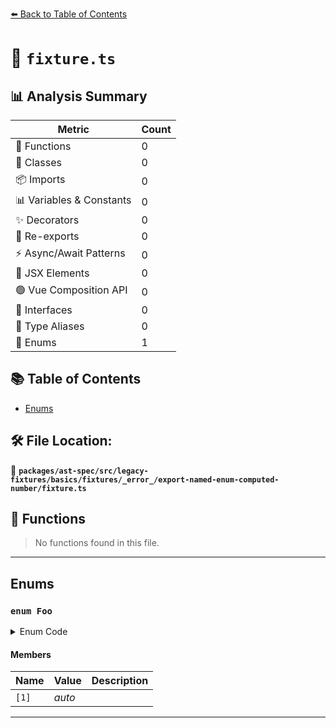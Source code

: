 [⬅️ Back to Table of Contents](../../../../../../../../index.md)

# 📄 `fixture.ts`

## 📊 Analysis Summary

| Metric | Count |
|--------|-------|
| 🔧 Functions | 0 |
| 🧱 Classes | 0 |
| 📦 Imports | 0 |
| 📊 Variables & Constants | 0 |
| ✨ Decorators | 0 |
| 🔄 Re-exports | 0 |
| ⚡ Async/Await Patterns | 0 |
| 💠 JSX Elements | 0 |
| 🟢 Vue Composition API | 0 |
| 📐 Interfaces | 0 |
| 📑 Type Aliases | 0 |
| 🎯 Enums | 1 |

## 📚 Table of Contents

- [Enums](#enums)

## 🛠️ File Location:
📂 **`packages/ast-spec/src/legacy-fixtures/basics/fixtures/_error_/export-named-enum-computed-number/fixture.ts`**

## 🔧 Functions

> No functions found in this file.


---

## Enums

### `enum Foo`

<details><summary>Enum Code</summary>

```ts
export enum Foo {
    [1],
}
```
</details>

#### Members

| Name | Value | Description |
|------|-------|-------------|
| `[1]` | *auto* |  |


---